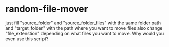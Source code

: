 # random-file-mover
just fill "source_folder" and "source_folder_files" with the same folder path and "target_folder" with the path where you want to move files
also change "file_extenstion" depending on what files you want to move.
Why would you even use this script?
